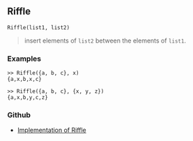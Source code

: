 ## Riffle

```
Riffle(list1, list2)
```

> insert elements of `list2` between the elements of `list1`.
 

### Examples

```
>> Riffle({a, b, c}, x)
{a,x,b,x,c}

>> Riffle({a, b, c}, {x, y, z})
{a,x,b,y,c,z}
```

### Github

* [Implementation of Riffle](https://github.com/axkr/symja_android_library/blob/master/symja_android_library/matheclipse-core/src/main/java/org/matheclipse/core/builtin/ListFunctions.java#L6032) 
